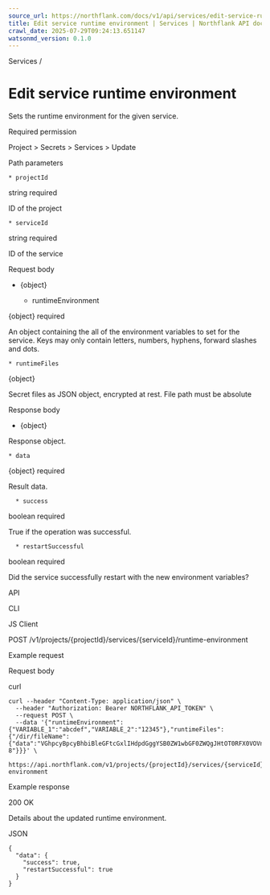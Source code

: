 ```yaml
---
source_url: https://northflank.com/docs/v1/api/services/edit-service-runtime-environment
title: Edit service runtime environment | Services | Northflank API docs
crawl_date: 2025-07-29T09:24:13.651147
watsonmd_version: 0.1.0
---
```


Services / 

# Edit service runtime environment

Sets the runtime environment for the given service.

Required permission

Project > Secrets > Services > Update

Path parameters

    * projectId

string required

ID of the project

    * serviceId

string required

ID of the service




Request body

  * {object}

    * runtimeEnvironment

{object} required

An object containing the all of the environment variables to set for the service. Keys may only contain letters, numbers, hyphens, forward slashes and dots.

    * runtimeFiles

{object}

Secret files as JSON object, encrypted at rest. File path must be absolute




Response body

  * {object}

Response object.

    * data

{object} required

Result data.

      * success

boolean required

True if the operation was successful.

      * restartSuccessful

boolean required

Did the service successfully restart with the new environment variables?




API

CLI

JS Client

POST /v1/projects/{projectId}/services/{serviceId}/runtime-environment

Example request

Request body

curl
    
    
    curl --header "Content-Type: application/json" \
      --header "Authorization: Bearer NORTHFLANK_API_TOKEN" \
      --request POST \
      --data '{"runtimeEnvironment":{"VARIABLE_1":"abcdef","VARIABLE_2":"12345"},"runtimeFiles":{"/dir/fileName":{"data":"VGhpcyBpcyBhbiBleGFtcGxlIHdpdGggYSB0ZW1wbGF0ZWQgJHtOT0RFX0VOVn0gdmFyaWFibGU=","encoding":"utf-8"}}}' \
      https://api.northflank.com/v1/projects/{projectId}/services/{serviceId}/runtime-environment

Example response

200 OK

Details about the updated runtime environment.

JSON
    
    
    {
      "data": {
        "success": true,
        "restartSuccessful": true
      }
    }
